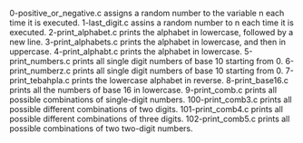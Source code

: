 0-positive_or_negative.c assigns a random number to the variable n each time it is executed.
1-last_digit.c assins a random number to n each time it is executed.
2-print_alphabet.c prints the alphabet in lowercase, followed by a new line.
3-print_alphabets.c prints the alphabet in lowercase, and then in uppercase.
4-print_alphabt.c prints the alphabet in lowercase.
5-print_numbers.c prints all single digit numbers of base 10 starting from 0.
6-print_numberz.c prints all single digit numbers of base 10 starting from 0.
7-print_tebahpla.c prints the lowercase alphabet in reverse.
8-print_base16.c prints all the numbers of base 16 in lowercase.
9-print_comb.c prints all possible combinations of single-digit numbers.
100-print_comb3.c prints all possible different combinations of two digits.
101-print_comb4.c prints all possible different combinations of three digits.
102-print_comb5.c prints all possible combinations of two two-digit numbers.

